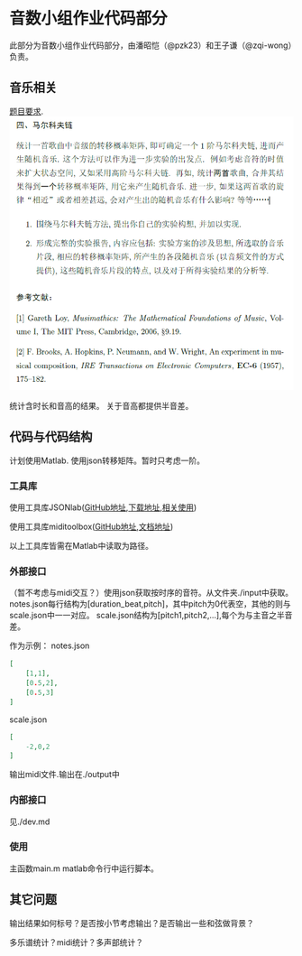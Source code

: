 # 音数小组作业代码部分

此部分为音数小组作业代码部分，由潘昭恺（@pzk23）和王子谦（@zqi-wong）负责。

## 音乐相关

[题目要求](./file/projects22b(1).pdf).
![题目要求](./figure/problem.png)

统计含时长和音高的结果。
关于音高都提供半音差。

## 代码与代码结构

计划使用Matlab.
使用json转移矩阵。暂时只考虑一阶。

### 工具库

使用工具库JSONlab([GitHub地址](https://github.com/fangq/iso2mesh#fork-destination-box),[下载地址](https://iso2mesh.sourceforge.net/cgi-bin/index.cgi?jsonlab/Download),[相关使用](https://blog.csdn.net/qq_21449473/article/details/123183670))

使用工具库miditoolbox([GitHub地址](https://github.com/miditoolbox/1.1),[文档地址](./file/MIDItoolbox1.1_manual.pdf))

以上工具库皆需在Matlab中读取为路径。

### 外部接口

（暂不考虑与midi交互？）使用json获取按时序的音符。从文件夹./input中获取。
notes.json每行结构为\[duration_beat,pitch\]，其中pitch为0代表空，其他的则与scale.json中一一对应。
scale.json结构为\[pitch1,pitch2,...\],每个为与主音之半音差。

作为示例：
notes.json

```json
[
    [1,1],
    [0.5,2],
    [0.5,3]
]
```

scale.json

```json
[
    -2,0,2
]
```

输出midi文件.输出在./output中

### 内部接口

见./dev.md

### 使用

主函数main.m
matlab命令行中运行脚本。

## 其它问题

输出结果如何标号？是否按小节考虑输出？是否输出一些和弦做背景？

多乐谱统计？midi统计？多声部统计？
